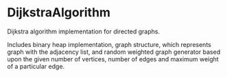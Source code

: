 # DijkstraAlgorithm
Dijkstra algorithm implementation for directed graphs.

Includes binary heap implementation, graph structure, which represents graph with the adjacency list, and random weighted graph 
generator based upon the given number of vertices, number of edges and maximum weight of a particular edge.
